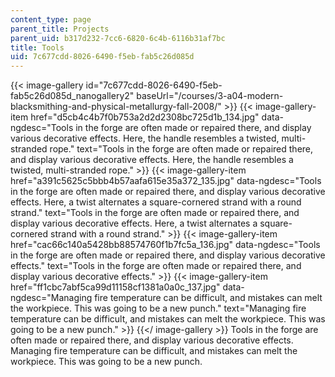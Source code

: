 ```yaml
---
content_type: page
parent_title: Projects
parent_uid: b317d232-7cc6-6820-6c4b-6116b31af7bc
title: Tools
uid: 7c677cdd-8026-6490-f5eb-fab5c26d085d
---
```


{{< image-gallery id="7c677cdd-8026-6490-f5eb-fab5c26d085d_nanogallery2" baseUrl="/courses/3-a04-modern-blacksmithing-and-physical-metallurgy-fall-2008/" >}}
{{< image-gallery-item href="d5cb4c4b7f0b753a2d2d2308bc725d1b_134.jpg" data-ngdesc="Tools in the forge are often made or repaired there, and display various decorative effects. Here, the handle resembles a twisted, multi-stranded rope." text="Tools in the forge are often made or repaired there, and display various decorative effects. Here, the handle resembles a twisted, multi-stranded rope." >}}
{{< image-gallery-item href="a391c5625c5bbb4b57aafa615e35a372_135.jpg" data-ngdesc="Tools in the forge are often made or repaired there, and display various decorative effects. Here, a twist alternates a square-cornered strand with a round strand." text="Tools in the forge are often made or repaired there, and display various decorative effects. Here, a twist alternates a square-cornered strand with a round strand." >}}
{{< image-gallery-item href="cac66c140a5428bb88574760f1b7fc5a_136.jpg" data-ngdesc="Tools in the forge are often made or repaired there, and display various decorative effects." text="Tools in the forge are often made or repaired there, and display various decorative effects." >}}
{{< image-gallery-item href="ff1cbc7abf5ca99d11158cf1381a0a0c_137.jpg" data-ngdesc="Managing fire temperature can be difficult, and mistakes can melt the workpiece. This was going to be a new punch." text="Managing fire temperature can be difficult, and mistakes can melt the workpiece. This was going to be a new punch." >}}
{{</ image-gallery >}}
Tools in the forge are often made or repaired there, and display various decorative effects. Managing fire temperature can be difficult, and mistakes can melt the workpiece. This was going to be a new punch.